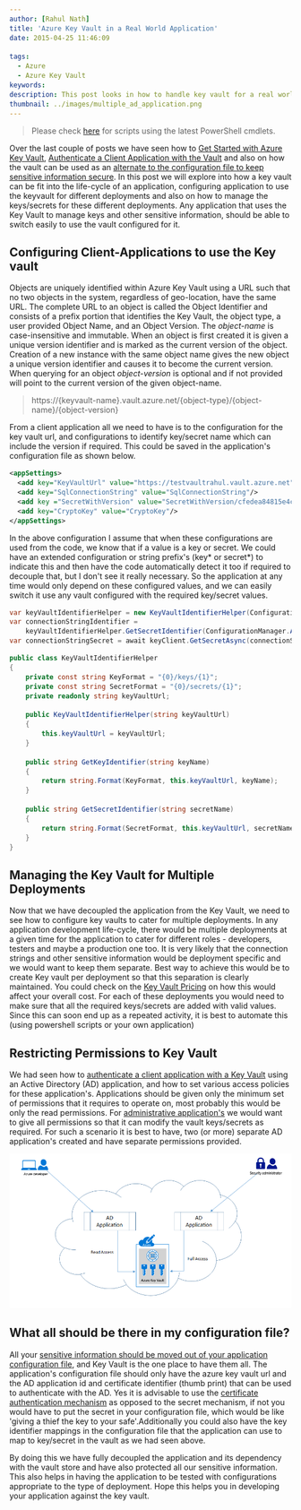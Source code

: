 ```yaml
---
author: [Rahul Nath]
title: 'Azure Key Vault in a Real World Application'
date: 2015-04-25 11:46:09
  
tags:
  - Azure
  - Azure Key Vault
keywords:
description: This post looks in how to handle key vault for a real world application and how to organize the keys/secrets usage.
thumbnail: ../images/multiple_ad_application.png
---
```


> Please check [here](http://www.rahulpnath.com/blog/how-the-deprecation-of-switch-azuremode-affects-azure-key-vault/) for scripts using the latest PowerShell cmdlets.

Over the last couple of posts we have seen how to [Get Started with Azure Key Vault](http://www.rahulpnath.com/blog/getting-started-with-azure-key-vault/), [Authenticate a Client Application with the Vault](http://www.rahulpnath.com/blog/authenticating-a-client-application-with-azure-key-vault/) and also on how the vault can be used as an [alternate to the configuration file to keep sensitive information secure](http://www.rahulpnath.com/blog/moving-sensitive-information-from-configuration-file-to-azure-key-vault/). In this post we will explore into how a key vault can be fit into the life-cycle of an application, configuring application to use the keyvault for different deployments and also on how to manage the keys/secrets for these different deployments. Any application that uses the Key Vault to manage keys and other sensitive information, should be able to switch easily to use the vault configured for it.

## Configuring Client-Applications to use the Key vault

Objects are uniquely identified within Azure Key Vault using a URL such that no two objects in the system, regardless of geo-location, have the same URL. The complete URL to an object is called the Object Identifier and consists of a prefix portion that identifies the Key Vault, the object type, a user provided Object Name, and an Object Version. The _object-name_ is case-insensitive and immutable. When an object is first created it is given a unique version identifier and is marked as the current version of the object. Creation of a new instance with the same object name gives the new object a unique version identifier and causes it to become the current version. When querying for an object _object-version_ is optional and if not provided will point to the current version of the given object-name.

<blockquote>https://{keyvault-name}.vault.azure.net/{object-type}/{object-name}/{object-version}</blockquote>

From a client application all we need to have is to the configuration for the key vault url, and configurations to identify key/secret name which can include the version if required. This could be saved in the application's configuration file as shown below.

```xml
<appSettings>
  <add key="KeyVaultUrl" value="https://testvaultrahul.vault.azure.net"/>
  <add key="SqlConnectionString" value="SqlConnectionString"/>
  <add key ="SecretWithVersion" value="SecretWithVersion/cfedea84815e4ca8bc19cf8eb943ee13"/>
  <add key="CryptoKey" value="CryptoKey"/>
</appSettings>
```

In the above configuration I assume that when these configurations are used from the code, we know that if a value is a key or secret. We could have an extended configuration or string prefix's (key* or secret*) to indicate this and then have the code automatically detect it too if required to decouple that, but I don't see it really necessary. So the application at any time would only depend on these configured values, and we can easily switch it use any vault configured with the required key/secret values.

```csharp
var keyVaultIdentifierHelper = new KeyVaultIdentifierHelper(ConfigurationManager.AppSettings["KeyVaultUrl"]);
var connectionStringIdentifier =
    keyVaultIdentifierHelper.GetSecretIdentifier(ConfigurationManager.AppSettings["SqlConnectionString"]);
var connectionStringSecret = await keyClient.GetSecretAsync(connectionStringIdentifier);
```

```csharp
public class KeyVaultIdentifierHelper
{
    private const string KeyFormat = "{0}/keys/{1}";
    private const string SecretFormat = "{0}/secrets/{1}";
    private readonly string keyVaultUrl;

    public KeyVaultIdentifierHelper(string keyVaultUrl)
    {
        this.keyVaultUrl = keyVaultUrl;
    }

    public string GetKeyIdentifier(string keyName)
    {
        return string.Format(KeyFormat, this.keyVaultUrl, keyName);
    }

    public string GetSecretIdentifier(string secretName)
    {
        return string.Format(SecretFormat, this.keyVaultUrl, secretName);
    }
}

```

## Managing the Key Vault for Multiple Deployments

Now that we have decoupled the application from the Key Vault, we need to see how to configure key vaults to cater for multiple deployments. In any application development life-cycle, there would be multiple deployments at a given time for the application to cater for different roles - developers, testers and maybe a production one too. It is very likely that the connection strings and other sensitive information would be deployment specific and we would want to keep them separate. Best way to achieve this would be to create Key vault per deployment so that this separation is clearly maintained. You could check on the [Key Vault Pricing](http://azure.microsoft.com/en-in/pricing/details/key-vault/) on how this would affect your overall cost. For each of these deployments you would need to make sure that all the required keys/secrets are added with valid values. Since this can soon end up as a repeated activity, it is best to automate this (using powershell scripts or your own application)

## Restricting Permissions to Key Vault

We had seen how to [authenticate a client application with a Key Vault](http://www.rahulpnath.com/blog/authenticating-a-client-application-with-azure-key-vault/) using an Active Directory (AD) application, and how to set various access policies for these application's. Applications should be given only the minimum set of permissions that it requires to operate on, most probably this would be only the read permissions. For [administrative application's](https://github.com/rahulpnath/AzureKeyVaultExplorer) we would want to give all permissions so that it can modify the vault keys/secrets as required. For such a scenario it is best to have, two (or more) separate AD application's created and have separate permissions provided.

<img class="center" alt="Multiple AD applications to access key vault with different permissions" src="../images/multiple_ad_application.png" />

## What all should be there in my configuration file?

All your [sensitive information should be moved out of your application configuration file](http://www.rahulpnath.com/blog/moving-sensitive-information-from-configuration-file-to-azure-key-vault/), and Key Vault is the one place to have them all. The application's configuration file should only have the azure key vault url and the AD application id and certificate identifier (thumb print) that can be used to authenticate with the AD. Yes it is advisable to use the [certificate authentication mechanism](http://www.rahulpnath.com/blog/authenticating-a-client-application-with-azure-key-vault/) as opposed to the secret mechanism, if not you would have to put the secret in your configuration file, which would be like 'giving a thief the key to your safe'.Additionally you could also have the key identifier mappings in the configuration file that the application can use to map to key/secret in the vault as we had seen above.

By doing this we have fully decoupled the application and its dependency with the vault store and have also protected all our sensitive information. This also helps in having the application to be tested with configurations appropriate to the type of deployment. Hope this helps you in developing your application against the key vault.
